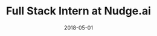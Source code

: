 ---
title: Full Stack Intern at Nudge.ai
eventType: job
date: 2018-05-01
image: Nudge2
thumbnail: nudge-thumb
blurb:  I implemented a system for receiving, verifying, and handling GDPR requests. I also added the capability for users to suggest changes to the information shown in our public pages with an intuitive interface.
tags: [react, net, postgres]
---